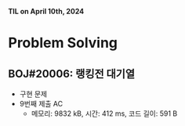 **TIL on April 10th, 2024**

# Problem Solving
## BOJ#20006: 랭킹전 대기열
* 구현 문제
* 9번째 제출 AC
    - 메모리: 9832 kB, 시간: 412 ms, 코드 길이: 591 B


